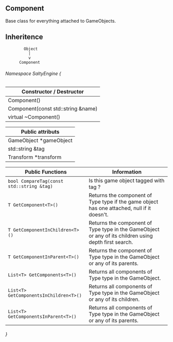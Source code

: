 ## Component

Base class for everything attached to GameObjects.

## Inheritence

```
        Object  
          |
          v
      Component
```
###### Namespace SaltyEngine {

| Constructor / Destructor |
|------------------|
| Component()         |
| Component(const std::string &name)  |
| virtual ~Component()  |

| Public attributs |
|------------------|
| GameObject *gameObject |
| std::string &tag  |
| Transform *transform  |


| Public Functions |   Information      |
|------------------|--------------------|
| `bool CompareTag(const std::string &tag)` |	Is this game object tagged with tag ? |
| `T GetComponent<T>()` |	Returns the component of Type type if the game object has one attached, null if it doesn't. |
| `T GetComponentInChildren<T>()` |	Returns the component of Type type in the GameObject or any of its children using depth first search.
| `T GetComponentInParent<T>()` | Returns the component of Type type in the GameObject or any of its parents. |
| `List<T> GetComponents<T>()`	| Returns all components of Type type in the GameObject.
| `List<T> GetComponentsInChildren<T>()`	| Returns all components of Type type in the GameObject or any of its children. |
| `List<T> GetComponentsInParent<T>()`	| Returns all components of Type type in the GameObject or any of its parents. |

###### }
